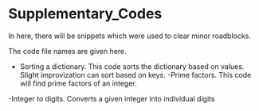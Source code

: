 # Supplementary_Codes
In here, there will be snippets which were used to clear minor roadblocks. 


The code file names are given here.

- Sorting a dictionary. This code sorts the dictionary based on values. Slight improvization can sort based on keys. 
-Prime factors. This code will find prime factors of an integer.

-Integer to digits. Converts a given integer into individual digits
